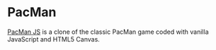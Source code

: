 PacMan
======
[PacMan JS](https://hanqingchen15.github.io/pacman/) is a clone of the classic PacMan game coded with vanilla JavaScript and HTML5 Canvas. 
